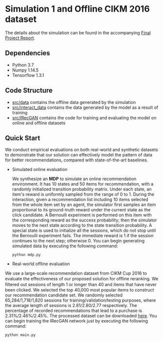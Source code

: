 # Simulation 1 and Offline CIKM 2016 dataset
The details about the simulation can be found in the accompanying [Final Project Report](../Final%20Project%20Report.pdf).

## Dependencies

- Python 3.7
- Numpy 1.14.5
- Tensorflow 1.3.1

## Code Structure

- [src/data](src/data) contains the offline data generated by the simulation
- [src/interact_data](src/interact_data) contains the data generated by the model as a result of training
- [src/IRecGAN](src/IRecGAN) contains the code for training and evaluating the model on online and offline datasets 

## Quick Start

We conduct empirical evaluations on both real-world and synthetic datasets to demonstrate that our solution can effectively model the pattern of data for better recommendations, compared with state-of-the-art baselines. 

- Simulated online evaluation

  We synthesize an **MDP** to simulate an online recommendation environment. It has 10 states and 50 items for recommendation, with a randomly initialized transition probability matrix. Under each state, an item's reward is uniformly sampled from the range of 0 to 1. During the interaction, given a recommendation list including 10 items selected from the whole item set by an agent, the simulator first samples an item proportional to its ground-truth reward under the current state as the click candidate. A  Bernoulli experiment is performed on this item with the corresponding reward as the success probability; then the simulator moves to the next state according to the state transition probability. A special state is used to initialize all the sessions, which do not stop until the Bernoulli experiment fails. The immediate reward is 1 if the session continues to the next step; otherwise 0. You can begin generating simulated data by executing the following command:

  ```
  python mdp.py
  ```

- Real-world offline evaluation

 We use a large-scale recommendation dataset from CIKM Cup 2016 to evaluate the effectiveness of our proposed solution for ofﬂine reranking. We ﬁltered out sessions of length 1 or longer than 40 and items that have never been clicked. We selected the top 40,000 most popular items to construct our recommendation candidate set. We randomly selected 65,284/1,718/1,820 sessions for training/validation/testing purposes, where the average length of sessions is 2.81/2.80/2.77 respectively. The percentage of recorded recommendations that lead to a purchase is 2.31%/2.46%/2.45%.  The processed dataset can be downloaded [here](https://cloud.tsinghua.edu.cn/f/e4bb57a633074009a1eb/). You can begin training the IRecGAN network just by  executing the following command: 
  ```
  python main.py
  ```


